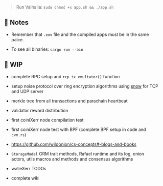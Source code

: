 

> Run Valhalla: ```sudo chmod +x app.sh && ./app.sh```

## 📇 Notes

* Remember that `.env` file and the compiled apps must be in the same palce. 

* To see all binaries: ```cargo run --bin```

## 🚧 WIP 

* complete RPC setup and `rcp_tx_emultator()` function

* setup noise protocol over ring encryption algorithms using [snow](https://crates.io/crates/snow) for TCP and UDP server

* merkle tree from all transactions and parachain heartbeat 

* validator reward distribution

* first coiniXerr node compilation test

* first coiniXerr node test with BPF (complete BPF setup in code and `cvm.rs`)

* https://github.com/wildonion/cs-concepts#-blogs-and-books

* `StorageModel` ORM trait methods, Rafael runtime and its log, onion actors, utils macros and methods and consensus algorithms

* walleXerr TODOs

* complete wiki
